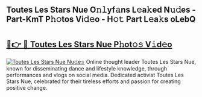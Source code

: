 ## Toutes Les Stars Nue O𝚗𝚕yf𝚊ns L𝚎a𝚔ed N𝚞𝚍es - Part-KmT P𝚑𝚘tos Vi𝚍𝚎o - H𝚘𝚝 Part L𝚎a𝚔s oLebQ

# <h2><a href="http://kfd2fsb.oniu.top/?m=Toutes+Les+Stars+Nue">🔗👉 🔴 Toutes Les Stars Nue P𝚑ot𝚘𝚜 V𝚒d𝚎o</a></h2>

[![Toutes Les Stars Nue Nu𝚍e𝚜](https://i.imgur.com/0qMVB7G.gif)](http://kfd2fsb.oniu.top/?m=Toutes+Les+Stars+Nue)
Online thought leader Toutes Les Stars Nue, known for disseminating dance and lifestyle knowledge, through performances and vlogs on social media. Dedicated activist Toutes Les Stars Nue, celebrated for their tireless efforts and passion for creating positive change.  
